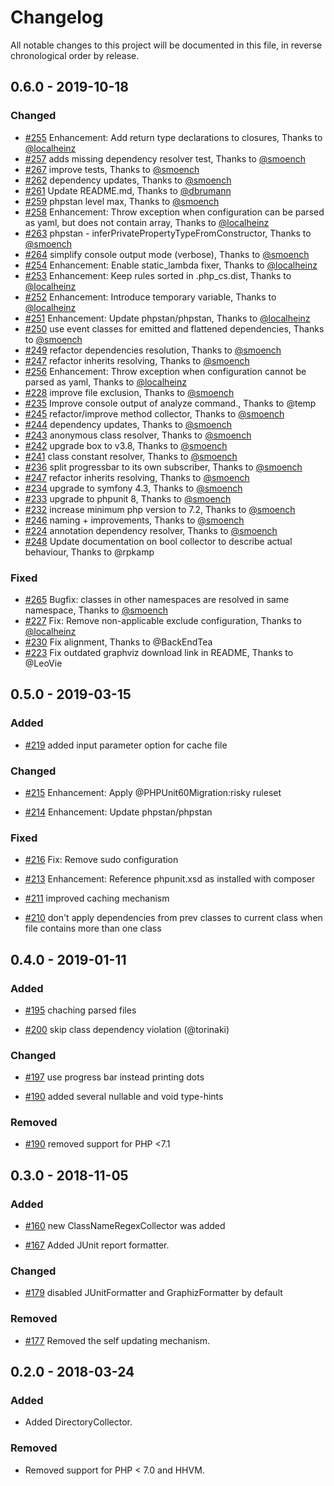 # Changelog

All notable changes to this project will be documented in this file, in reverse chronological order by release.

## 0.6.0 - 2019-10-18

### Changed

- [#255](https://github.com/sensiolabs-de/deptrac/pull/255) Enhancement: Add return type declarations to closures, Thanks to [@localheinz]
- [#257](https://github.com/sensiolabs-de/deptrac/pull/257) adds missing dependency resolver test, Thanks to [@smoench]
- [#267](https://github.com/sensiolabs-de/deptrac/pull/267) improve tests, Thanks to [@smoench]
- [#262](https://github.com/sensiolabs-de/deptrac/pull/262) dependency updates, Thanks to [@smoench]
- [#261](https://github.com/sensiolabs-de/deptrac/pull/261) Update README.md, Thanks to [@dbrumann]
- [#259](https://github.com/sensiolabs-de/deptrac/pull/259) phpstan level max, Thanks to [@smoench]
- [#258](https://github.com/sensiolabs-de/deptrac/pull/258) Enhancement: Throw exception when configuration can be parsed as yaml, but does not contain array, Thanks to [@localheinz]
- [#263](https://github.com/sensiolabs-de/deptrac/pull/263) phpstan - inferPrivatePropertyTypeFromConstructor, Thanks to [@smoench]
- [#264](https://github.com/sensiolabs-de/deptrac/pull/264) simplify console output mode (verbose), Thanks to [@smoench]
- [#254](https://github.com/sensiolabs-de/deptrac/pull/254) Enhancement: Enable static_lambda fixer, Thanks to [@localheinz]
- [#253](https://github.com/sensiolabs-de/deptrac/pull/253) Enhancement: Keep rules sorted in .php_cs.dist, Thanks to [@localheinz]
- [#252](https://github.com/sensiolabs-de/deptrac/pull/252) Enhancement: Introduce temporary variable, Thanks to [@localheinz]
- [#251](https://github.com/sensiolabs-de/deptrac/pull/251) Enhancement: Update phpstan/phpstan, Thanks to [@localheinz]
- [#250](https://github.com/sensiolabs-de/deptrac/pull/250) use event classes for emitted and flattened dependencies, Thanks to [@smoench]
- [#249](https://github.com/sensiolabs-de/deptrac/pull/249) refactor dependencies resolution, Thanks to [@smoench]
- [#247](https://github.com/sensiolabs-de/deptrac/pull/247) refactor inherits resolving, Thanks to [@smoench]
- [#256](https://github.com/sensiolabs-de/deptrac/pull/256) Enhancement: Throw exception when configuration cannot be parsed as yaml, Thanks to [@localheinz]
- [#228](https://github.com/sensiolabs-de/deptrac/pull/228) improve file exclusion, Thanks to [@smoench]
- [#235](https://github.com/sensiolabs-de/deptrac/pull/235) Improve console output of analyze command., Thanks to @temp
- [#245](https://github.com/sensiolabs-de/deptrac/pull/245) refactor/improve method collector, Thanks to [@smoench]
- [#244](https://github.com/sensiolabs-de/deptrac/pull/244) dependency updates, Thanks to [@smoench]
- [#243](https://github.com/sensiolabs-de/deptrac/pull/243) anonymous class resolver, Thanks to [@smoench]
- [#242](https://github.com/sensiolabs-de/deptrac/pull/242) upgrade box to v3.8, Thanks to [@smoench]
- [#241](https://github.com/sensiolabs-de/deptrac/pull/241) class constant resolver, Thanks to [@smoench]
- [#236](https://github.com/sensiolabs-de/deptrac/pull/236) split progressbar to its own subscriber, Thanks to [@smoench]
- [#247](https://github.com/sensiolabs-de/deptrac/pull/247) refactor inherits resolving, Thanks to [@smoench]
- [#234](https://github.com/sensiolabs-de/deptrac/pull/234) upgrade to symfony 4.3, Thanks to [@smoench]
- [#233](https://github.com/sensiolabs-de/deptrac/pull/233) upgrade to phpunit 8, Thanks to [@smoench]
- [#232](https://github.com/sensiolabs-de/deptrac/pull/232) increase minimum php version to 7.2, Thanks to [@smoench]
- [#246](https://github.com/sensiolabs-de/deptrac/pull/246) naming + improvements, Thanks to [@smoench]
- [#224](https://github.com/sensiolabs-de/deptrac/pull/224) annotation dependency resolver, Thanks to [@smoench]
- [#248](https://github.com/sensiolabs-de/deptrac/pull/248) Update documentation on bool collector to describe actual behaviour, Thanks to @rpkamp

### Fixed

- [#265](https://github.com/sensiolabs-de/deptrac/pull/265) Bugfix: classes in other namespaces are resolved in same namespace, Thanks to [@smoench]
- [#227](https://github.com/sensiolabs-de/deptrac/pull/227) Fix: Remove non-applicable exclude configuration, Thanks to [@localheinz]
- [#230](https://github.com/sensiolabs-de/deptrac/pull/230) Fix alignment, Thanks to @BackEndTea
- [#223](https://github.com/sensiolabs-de/deptrac/pull/223) Fix outdated graphviz download link in README, Thanks to @LeoVie

## 0.5.0 - 2019-03-15

### Added

- [#219](https://github.com/sensiolabs-de/deptrac/pull/219) added input parameter option for cache file

### Changed

- [#215](https://github.com/sensiolabs-de/deptrac/pull/215) Enhancement: Apply @PHPUnit60Migration:risky ruleset

- [#214](https://github.com/sensiolabs-de/deptrac/pull/214) Enhancement: Update phpstan/phpstan

### Fixed

- [#216](https://github.com/sensiolabs-de/deptrac/pull/216) Fix: Remove sudo configuration

- [#213](https://github.com/sensiolabs-de/deptrac/pull/213) Enhancement: Reference phpunit.xsd as installed with composer

- [#211](https://github.com/sensiolabs-de/deptrac/pull/211) improved caching mechanism

- [#210](https://github.com/sensiolabs-de/deptrac/pull/210) don't apply dependencies from prev classes to current class when file contains more than one class

## 0.4.0 - 2019-01-11

### Added

- [#195](https://github.com/sensiolabs-de/deptrac/pull/195) chaching parsed files

- [#200](https://github.com/sensiolabs-de/deptrac/pull/200) skip class dependency violation (@torinaki)

### Changed

- [#197](https://github.com/sensiolabs-de/deptrac/pull/197) use progress bar instead printing dots

- [#190](https://github.com/sensiolabs-de/deptrac/pull/190) added several nullable and void type-hints

### Removed

- [#190](https://github.com/sensiolabs-de/deptrac/pull/190) removed support for PHP <7.1

## 0.3.0 - 2018-11-05

### Added

- [#160](https://github.com/sensiolabs-de/deptrac/pull/160) new ClassNameRegexCollector was added

- [#167](https://github.com/sensiolabs-de/deptrac/pull/167) Added JUnit report formatter.

### Changed

- [#179](https://github.com/sensiolabs-de/deptrac/pull/179) disabled JUnitFormatter and GraphizFormatter by default

### Removed

- [#177](https://github.com/sensiolabs-de/deptrac/pull/177) Removed the self updating mechanism.

## 0.2.0 - 2018-03-24

### Added

- Added DirectoryCollector.

### Removed

- Removed support for PHP < 7.0 and HHVM.


[@smoench]: https://github.com/smoench
[@localheinz]: https://github.com/localheinz
[@dbrumann]: https://github.com/dbrumann
